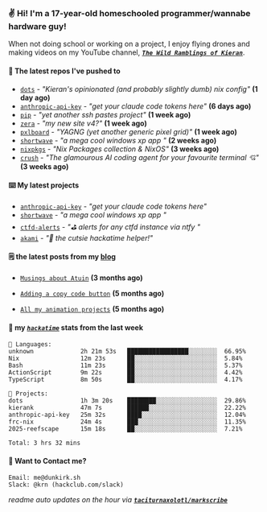 ### ✌️ Hi! I'm a 17-year-old homeschooled programmer/wannabe hardware guy!

When not doing school or working on a project, I enjoy flying drones and making videos on my YouTube channel, [**_`The Wild Ramblings of Kieran`_**](https://youtube.com/@kieran.rambles).

#### 👷 The latest repos I've pushed to

- [`dots`](https://github.com/taciturnaxolotl/dots) - _"Kieran's opinionated (and probably slightly dumb) nix config"_ **(1 day ago)**
- [`anthropic-api-key`](https://github.com/taciturnaxolotl/anthropic-api-key) - _"get your claude code tokens here"_ **(6 days ago)**
- [`pip`](https://github.com/taciturnaxolotl/pip) - _"yet another ssh pastes project"_ **(1 week ago)**
- [`zera`](https://github.com/taciturnaxolotl/zera) - _"my new site v4?"_ **(1 week ago)**
- [`pxlboard`](https://github.com/taciturnaxolotl/pxlboard) - _"YAGNG (yet another generic pixel grid)"_ **(1 week ago)**
- [`shortwave`](https://github.com/taciturnaxolotl/shortwave) - _"a mega cool windows xp app "_ **(2 weeks ago)**
- [`nixpkgs`](https://github.com/NixOS/nixpkgs) - _"Nix Packages collection & NixOS"_ **(3 weeks ago)**
- [`crush`](https://github.com/charmbracelet/crush) - _"The glamourous AI coding agent for your favourite terminal 💘"_ **(3 weeks ago)**

#### ⌨️ My latest projects

- [`anthropic-api-key`](https://github.com/taciturnaxolotl/anthropic-api-key) - _"get your claude code tokens here"_
- [`shortwave`](https://github.com/taciturnaxolotl/shortwave) - _"a mega cool windows xp app "_
- [`ctfd-alerts`](https://github.com/taciturnaxolotl/ctfd-alerts) - _"⛳ alerts for any ctfd instance via ntfy "_
- [`akami`](https://github.com/taciturnaxolotl/akami) - _"🌷 the cutsie hackatime helper!"_

#### 🗒️ the latest posts from my [blog](https://dunkirk.sh)

- [`Musings about Atuin`](https://dunkirk.sh/blog/atuin/) **(3 months ago)**

- [`Adding a copy code button`](https://dunkirk.sh/blog/adding-a-copy-button/) **(5 months ago)**

- [`All my animation projects`](https://dunkirk.sh/blog/my-animations/) **(5 months ago)**



#### 📡 my [_`hackatime`_](https://waka.hackclub.com) stats from the last week

```text
💾 Languages:
unknown             2h 21m 53s   █████████████████░░░░░░░░  66.95%
Nix                 12m 23s      ██░░░░░░░░░░░░░░░░░░░░░░░  5.84%
Bash                11m 23s      ██░░░░░░░░░░░░░░░░░░░░░░░  5.37%
ActionScript        9m 22s       ██░░░░░░░░░░░░░░░░░░░░░░░  4.42%
TypeScript          8m 50s       ██░░░░░░░░░░░░░░░░░░░░░░░  4.17%

💼 Projects:
dots                1h 3m 20s    ████████░░░░░░░░░░░░░░░░░  29.86%
kierank             47m 7s       ██████░░░░░░░░░░░░░░░░░░░  22.22%
anthropic-api-key   25m 32s      ████░░░░░░░░░░░░░░░░░░░░░  12.04%
frc-nix             24m 4s       ███░░░░░░░░░░░░░░░░░░░░░░  11.35%
2025-reefscape      15m 18s      ██░░░░░░░░░░░░░░░░░░░░░░░  7.21%

Total: 3 hrs 32 mins
```

#### 📮 Want to Contact me?

```text
Email: me@dunkirk.sh
Slack: @krn (hackclub.com/slack)
```

_readme auto updates on the hour via [**`taciturnaxolotl/markscribe`**](https://github.com/taciturnaxolotl/markscribe)_
